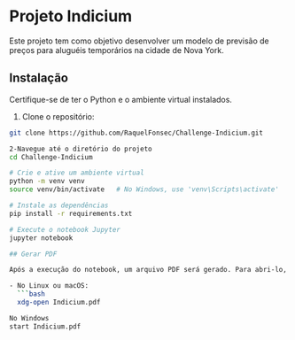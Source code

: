 # Projeto Indicium

Este projeto tem como objetivo desenvolver um modelo de previsão de preços para aluguéis temporários na cidade de Nova York.

## Instalação

 Certifique-se de ter o Python e o ambiente virtual instalados.

1. Clone o repositório:

```bash
git clone https://github.com/RaquelFonsec/Challenge-Indicium.git

2-Navegue até o diretório do projeto
cd Challenge-Indicium

# Crie e ative um ambiente virtual
python -m venv venv
source venv/bin/activate   # No Windows, use 'venv\Scripts\activate'

# Instale as dependências
pip install -r requirements.txt

# Execute o notebook Jupyter
jupyter notebook

## Gerar PDF

Após a execução do notebook, um arquivo PDF será gerado. Para abri-lo, você pode usar o seguinte comando, dependendo do seu sistema operacional:

- No Linux ou macOS:
  ```bash
  xdg-open Indicium.pdf

No Windows
start Indicium.pdf

